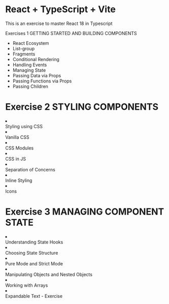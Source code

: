 # React + TypeScript + Vite

This is an exercise to master React 18 in Typescript 

Exercises 1 GETTING STARTED AND BUILDING COMPONENTS
<ul>
  <li>
    React Ecosystem
  </li>

<li>List-group</li>
<li>Fragments</li>
<li>Conditional Rendering</li>
<li>Handling Events</li>
<li>Managing State</li>
<li>Passing Data via Props</li>
<li>Passing Functions via Props</li>
<li>Passing Children</li>
</ul>


# Exercise 2 STYLING COMPONENTS
<li></li>Styling using CSS
<li></li>Vanilla CSS
<li></li>CSS Modules
<li></li>CSS in JS
<li></li>Separation of Concerns
<li></li>Inline Styling
<li></li>Icons

# Exercise 3 MANAGING COMPONENT STATE
<li></li>Understanding State Hooks
<li></li>Choosing State Structure
<li></li>Pure Mode and Strict Mode
<li></li>Manipulating Objects and Nested Objects
<li></li>Working with Arrays
<li></li>Expandable Text - Exercise














